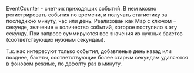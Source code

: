 EventCounter - счетчик приходящих событий.
В нем можно регистрировать события по времени, и получать статистику за последнюю минуту, час или день.
Реализован как Map с ключом = секунде, значение = количество событий, которое поступило в эту секунду.
При запросе суммируются все значения из нужных бакетов (соответствующих нужным секундам).

Т.к. нас интересуют только события, добавленые день назад или позднее, бакеты, соответствующие более старым 
секундам удаляются в фоновом режиме, по дефолту раз в минуту.
